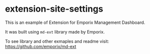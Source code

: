 # extension-site-settings

This is an example of Extension for Emporix Management Dashboard.

It was built using `md-ext` library made by Emporix.

To see library and other exmaples and readme visit: https://github.com/emporix/md-ext


